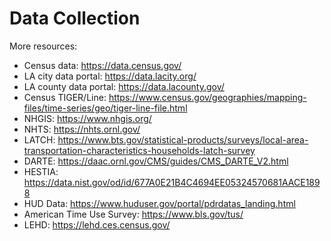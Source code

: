 # Data Collection

More resources:

  - Census data: https://data.census.gov/
  - LA city data portal: https://data.lacity.org/
  - LA county data portal: https://data.lacounty.gov/
  - Census TIGER/Line: https://www.census.gov/geographies/mapping-files/time-series/geo/tiger-line-file.html
  - NHGIS: https://www.nhgis.org/
  - NHTS: https://nhts.ornl.gov/
  - LATCH: https://www.bts.gov/statistical-products/surveys/local-area-transportation-characteristics-households-latch-survey
  - DARTE: https://daac.ornl.gov/CMS/guides/CMS_DARTE_V2.html
  - HESTIA: https://data.nist.gov/od/id/677A0E21B4C4694EE05324570681AACE1898
  - HUD Data: https://www.huduser.gov/portal/pdrdatas_landing.html
  - American Time Use Survey: https://www.bls.gov/tus/
  - LEHD: https://lehd.ces.census.gov/
